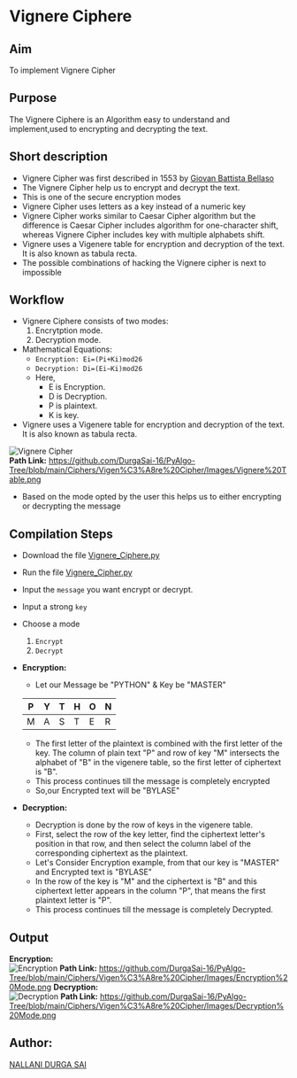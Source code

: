 # Vignere Ciphere

## Aim

To implement Vignere Cipher

## Purpose

The Vignere Ciphere is an Algorithm easy to understand and implement,used to encrypting and decrypting the text.

## Short description

- Vignere Cipher was first described in 1553 by [Giovan Battista Bellaso](https://en.wikipedia.org/wiki/Giovan_Battista_Bellaso)
- The Vignere Cipher help us to encrypt and decrypt the text.
- This is one of the secure encryption modes
- Vignere Cipher uses letters as a key instead of a numeric key
- Vignere Cipher works similar to Caesar Cipher algorithm but the difference is Caesar Cipher includes algorithm for one-character shift, whereas Vignere Cipher includes key with multiple alphabets shift.
- Vignere uses a Vigenere table for encryption and decryption of the text. It is also known as tabula recta.
- The possible combinations of hacking the Vignere cipher is next to impossible

## Workflow

- Vignere Ciphere consists of two modes:
  1. Encrytption mode.
  2. Decryption mode.
- Mathematical Equations:
  - `Encryption: Ei=(Pi+Ki)mod26`
  - `Decryption: Di=(Ei−Ki)mod26`
  - Here,
    - E is Encryption.
    - D is Decryption.
    - P is plaintext.
    - K is key.
- Vignere uses a Vigenere table for encryption and decryption of the text. It is also known as tabula recta.

![Vignere Cipher](https://user-images.githubusercontent.com/85128689/126861976-baaeb39a-9fb1-4676-bd89-606c7d5e2149.png)  
**Path Link:** https://github.com/DurgaSai-16/PyAlgo-Tree/blob/main/Ciphers/Vigen%C3%A8re%20Cipher/Images/Vignere%20Table.png

- Based on the mode opted by the user this helps us to either encrypting or decrypting the message

## Compilation Steps

- Download the file [Vignere_Ciphere.py](https://github.com/DurgaSai-16/PyAlgo-Tree/blob/main/Ciphers/Vigen%C3%A8re%20Cipher/Vignere_Cipher.py)
- Run the file [Vignere_Cipher.py](https://github.com/DurgaSai-16/PyAlgo-Tree/blob/main/Ciphers/Vigen%C3%A8re%20Cipher/Vignere_Cipher.py)
- Input the `message` you want encrypt or decrypt.
- Input a strong `key`
- Choose a mode
  1. `Encrypt`
  2. `Decrypt`
- **Encryption:**

  - Let our Message be "PYTHON" & Key be "MASTER"

  | P   | Y   | T   | H   | O   | N   |
  | --- | --- | --- | --- | --- | --- |
  | M   | A   | S   | T   | E   | R   |

  - The first letter of the plaintext is combined with the first letter of the key. The column of plain text "P" and row of key "M" intersects the alphabet of "B" in the vigenere table, so the first letter of ciphertext is "B".
  - This process continues till the message is completely encrypted
  - So,our Encrypted text will be "BYLASE"

- **Decryption:**
  - Decryption is done by the row of keys in the vigenere table.
  - First, select the row of the key letter, find the ciphertext letter's position in that row, and then select the column label of the corresponding ciphertext as the plaintext.
  - Let's Consider Encryption example, from that our key is "MASTER" and Encrypted text is "BYLASE"
  - In the row of the key is "M" and the ciphertext is "B" and this ciphertext letter appears in the column "P", that means the first plaintext letter is "P".
  - This process continues till the message is completely Decrypted.

## Output

**Encryption:**  
![Encryption](https://user-images.githubusercontent.com/85128689/126864767-a193803b-ee60-4e3c-9b53-c71e2c242a6d.png)
**Path Link:** https://github.com/DurgaSai-16/PyAlgo-Tree/blob/main/Ciphers/Vigen%C3%A8re%20Cipher/Images/Encryption%20Mode.png
**Decryption:**  
![Decryption](https://user-images.githubusercontent.com/85128689/126864791-41ca2fba-363f-42be-828c-890fb6419eaf.png)
**Path Link:** https://github.com/DurgaSai-16/PyAlgo-Tree/blob/main/Ciphers/Vigen%C3%A8re%20Cipher/Images/Decryption%20Mode.png

## Author:

[NALLANI DURGA SAI](https://github.com/DurgaSai-16)
